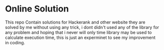 # Online Solution
This repo Contain solutions for Hackerank and other website they are  solved by me without using any trick, i dont didn't used any of the library for any problem and hoping that i never will only time library may be used to calculate execution time, this is just an experminet to see my improvement in coding.
